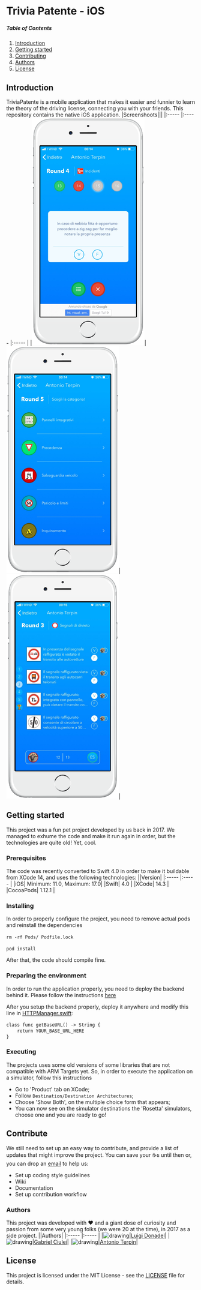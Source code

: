# Trivia Patente - iOS
##### Table of Contents
1. [Introduction](#intro)
2. [Getting started](#getstarted)
3. [Contributing](#contribute)
4. [Authors](#authors)
5. [License](#license)

<a name="intro"></a>
## Introduction
TriviaPatente is a mobile application that makes it easier and funnier to learn the theory of the driving license, connecting you with your friends.
This repository contains the native iOS application.
|Screenshoots|||
|:----- |:----- |:----- |
|<img src="https://github.com/triviapatente/triviapatente.github.io/blob/main/images/screen1.png" alt="drawing" width="300"/>|<img src="https://github.com/triviapatente/triviapatente.github.io/blob/main/images/screen2.png" alt="drawing" width="300"/>|<img src="https://github.com/triviapatente/triviapatente.github.io/blob/main/images/screen3.png" alt="drawing" width="300"/>|

<a name="getstarted"><a/>
## Getting started
This project was a fun pet project developed by us back in 2017. We managed to exhume the code and make it run again in order, but the technologies are quite old! Yet, cool.

### Prerequisites
The code was recently converted to Swift 4.0 in order to make it buildable from XCode 14, and uses the following technologies:
||Version|
|:----- |:----- |
|iOS| Minimum: 11.0, Maximum: 17.0|
|Swift| 4.0 |
|XCode| 14.3 |
|CocoaPods| 1.12.1 |

### Installing
In order to properly configure the project, you need to remove actual pods and reinstall the dependencies

```rm -rf Pods/ Podfile.lock```

```pod install```

After that, the code should compile fine.
### Preparing the environment
In order to run the application properly, you need to deploy the backend behind it.
Please follow the instructions [here](https://github.com/triviapatente/backend)

After you setup the backend properly, deploy it anywhere and modify this line in [HTTPManager.swift](https://github.com/triviapatente/ios/blob/master/Trivia%20Patente/Trivia%20Patente/HTTPManager.swift):
```
class func getBaseURL() -> String {
    return YOUR_BASE_URL_HERE
}
```
### Executing
The projects uses some old versions of some libraries that are not compatible with ARM Targets yet. 
So, in order to execute the application on a simulator, follow this instructions
- Go to 'Product' tab on XCode;
- Follow ```Destination/Destination Architectures```;
- Choose 'Show Both', on the multiple choice form that appears;
- You can now see on the simulator destinations the 'Rosetta' simulators, choose one and you are ready to go!

<a name="contribute"><a/>
## Contribute
We still need to set up an easy way to contribute, and provide a list of updates that might improve the project. You can save your ☕️s until then or, you
can drop an [email](mailto:luigi.donadel@gmail.com) to help us:
+ Set up coding style guidelines
+ Wiki
+ Documentation
+ Set up contribution workflow
<a name="authors"><a/>
### Authors
This project was developed with ❤️ and a giant dose of curiosity and passion from some very young folks (we were 20 at the time), in 2017 as a side project.
||Authors|
|:----- |:----- |
|<img src="https://avatars.githubusercontent.com/u/7453120?v=4" alt="drawing" width="50"/>|[Luigi Donadel](https://luigidonadel.com)|
|<img src="https://media.licdn.com/dms/image/C4D03AQGvkKpgIYl6jg/profile-displayphoto-shrink_200_200/0/1517931535631?e=1695859200&v=beta&t=uiddasmwI5VnP5TYdeuWd57geP_DArgR7vONoI901hk" alt="drawing" width="50"/>|[Gabriel Ciulei](https://www.linkedin.com/in/gabriel-ciulei)|
|<img src="https://avatars.githubusercontent.com/u/20773447?v=4" alt="drawing" width="50"/>|[Antonio Terpin](https://antonioterpin.com)|

<a name="license"><a/>
## License
This project is licensed under the MIT License - see the [LICENSE](https://github.com/triviapatente/ios/blob/master/LICENSE) file for details.
